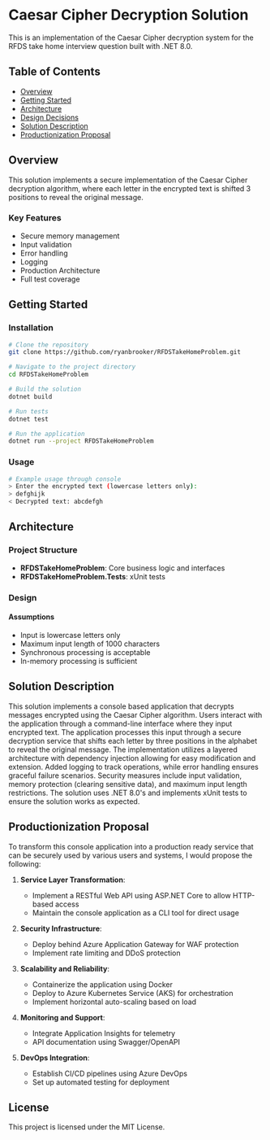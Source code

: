 # Caesar Cipher Decryption Solution

This is an implementation of the Caesar Cipher decryption system for the RFDS take home interview question built with .NET 8.0.

## Table of Contents
- [Overview](#overview)
- [Getting Started](#getting-started)
- [Architecture](#architecture)
- [Design Decisions](#design)
- [Solution Description](#solution-description)
- [Productionization Proposal](#productionization-proposal)

## Overview

This solution implements a secure implementation of the Caesar Cipher decryption algorithm, where each letter in the encrypted text is shifted 3 positions to reveal the original message.

### Key Features
- Secure memory management
- Input validation
- Error handling
- Logging
- Production Architecture
- Full test coverage

## Getting Started

### Installation
```bash
# Clone the repository
git clone https://github.com/ryanbrooker/RFDSTakeHomeProblem.git

# Navigate to the project directory
cd RFDSTakeHomeProblem

# Build the solution
dotnet build

# Run tests
dotnet test

# Run the application
dotnet run --project RFDSTakeHomeProblem
```

### Usage
```bash
# Example usage through console
> Enter the encrypted text (lowercase letters only):
> defghijk
< Decrypted text: abcdefgh
```

## Architecture

### Project Structure
- **RFDSTakeHomeProblem**: Core business logic and interfaces
- **RFDSTakeHomeProblem.Tests**: xUnit tests

### Design

#### Assumptions
- Input is lowercase letters only
- Maximum input length of 1000 characters
- Synchronous processing is acceptable
- In-memory processing is sufficient


## Solution Description 
This solution implements a console based application that decrypts messages encrypted using the Caesar Cipher algorithm. 
Users interact with the application through a command-line interface where they input encrypted text. 
The application processes this input through a secure decryption service that shifts each letter by three positions in the alphabet to reveal the original message. 
The implementation utilizes a layered architecture with dependency injection allowing for easy modification and extension. 
Added logging to track operations, while error handling ensures graceful failure scenarios. 
Security measures include input validation, memory protection (clearing sensitive data), and maximum input length restrictions. 
The solution uses .NET 8.0's and implements xUnit tests to ensure the solution works as expected.


## Productionization Proposal

To transform this console application into a production ready service that can be securely used by various users and systems, I would propose the following:

1. **Service Layer Transformation**:
   - Implement a RESTful Web API using ASP.NET Core to allow HTTP-based access
   - Maintain the console application as a CLI tool for direct usage

2. **Security Infrastructure**:
   - Deploy behind Azure Application Gateway for WAF protection
   - Implement rate limiting and DDoS protection

3. **Scalability and Reliability**:
   - Containerize the application using Docker
   - Deploy to Azure Kubernetes Service (AKS) for orchestration
   - Implement horizontal auto-scaling based on load

4. **Monitoring and Support**:
   - Integrate Application Insights for telemetry
   - API documentation using Swagger/OpenAPI

5. **DevOps Integration**:
   - Establish CI/CD pipelines using Azure DevOps
   - Set up automated testing for deployment

## License

This project is licensed under the MIT License.